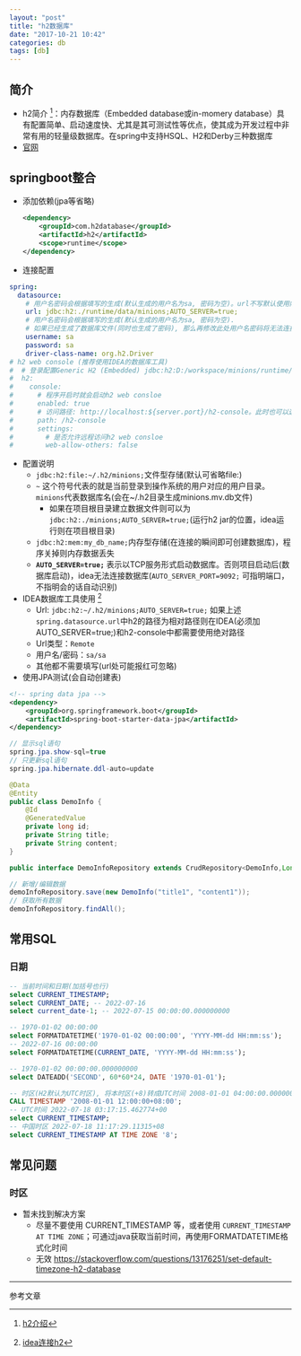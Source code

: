 ```yaml
---
layout: "post"
title: "h2数据库"
date: "2017-10-21 10:42"
categories: db
tags: [db]
---
```


## 简介

- h2简介 [^1]：内存数据库（Embedded database或in-momery database）具有配置简单、启动速度快、尤其是其可测试性等优点，使其成为开发过程中非常有用的轻量级数据库。在spring中支持HSQL、H2和Derby三种数据库
- [官网](http://h2database.com/html/main.html)

## springboot整合

- 添加依赖(jpa等省略)

    ```xml
    <dependency>
        <groupId>com.h2database</groupId>
        <artifactId>h2</artifactId>
        <scope>runtime</scope>
    </dependency>
    ```
- 连接配置

```yml
spring:
  datasource:
    # 用户名密码会根据填写的生成(默认生成的用户名为sa, 密码为空)。url不写默认使用内存型数据库，数据库名为 minions
    url: jdbc:h2:./runtime/data/minions;AUTO_SERVER=true;
    # 用户名密码会根据填写的生成(默认生成的用户名为sa, 密码为空).
    # 如果已经生成了数据库文件(同时也生成了密码), 那么再修改此处用户名密码将无法连接数据库
    username: sa
    password: sa
    driver-class-name: org.h2.Driver
# h2 web console (推荐使用IDEA的数据库工具)
#  # 登录配置Generic H2 (Embedded) jdbc:h2:D:/workspace/minions/runtime/data/minions;AUTO_SERVER=true  sa/sa
#  h2:
#    console:
#      # 程序开启时就会启动h2 web consloe
#      enabled: true
#      # 访问路径: http://localhost:${server.port}/h2-console。此时也可以远程访问，且登录时填写的path为主机路径即可
#      path: /h2-console
#      settings:
#        # 是否允许远程访问h2 web consloe
#        web-allow-others: false
```
- 配置说明
    - `jdbc:h2:file:~/.h2/minions;`文件型存储(默认可省略file:)
    - `~` 这个符号代表的就是当前登录到操作系统的用户对应的用户目录。 `minions`代表数据库名(会在~/.h2目录生成minions.mv.db文件)
        - 如果在项目根目录建立数据文件则可以为`jdbc:h2:./minions;AUTO_SERVER=true;`(运行h2 jar的位置，idea运行则在项目根目录)
    - `jdbc:h2:mem:my_db_name;`内存型存储(在连接的瞬间即可创建数据库)，程序关掉则内存数据丢失
    - **`AUTO_SERVER=true;`** 表示以TCP服务形式启动数据库。否则项目启动后(数据库启动)，idea无法连接数据库(`AUTO_SERVER_PORT=9092;` 可指明端口，不指明会的话自动识别)
- IDEA数据库工具使用 [^2]
    - Url: `jdbc:h2:~/.h2/minions;AUTO_SERVER=true;` 如果上述`spring.datasource.url`中h2的路径为相对路径则在IDEA(必须加AUTO_SERVER=true;)和h2-console中都需要使用绝对路径
    - Url类型：`Remote`
    - 用户名/密码：`sa/sa`
    - 其他都不需要填写(url处可能报红可忽略)
- 使用JPA测试(会自动创建表)

```xml
<!-- spring data jpa -->
<dependency>
    <groupId>org.springframework.boot</groupId>
    <artifactId>spring-boot-starter-data-jpa</artifactId>
</dependency>
```

```java
// 显示sql语句
spring.jpa.show-sql=true
// 只更新sql语句
spring.jpa.hibernate.ddl-auto=update

@Data
@Entity
public class DemoInfo {
    @Id
    @GeneratedValue
    private long id;
    private String title;
    private String content;
}

public interface DemoInfoRepository extends CrudRepository<DemoInfo,Long>{}

// 新增/编辑数据
demoInfoRepository.save(new DemoInfo("title1", "content1"));
// 获取所有数据
demoInfoRepository.findAll();
```

## 常用SQL

### 日期

```sql
-- 当前时间和日期(加括号也行)
select CURRENT_TIMESTAMP;
select CURRENT_DATE; -- 2022-07-16
select current_date-1; -- 2022-07-15 00:00:00.000000000

-- 1970-01-02 00:00:00
select FORMATDATETIME('1970-01-02 00:00:00', 'YYYY-MM-dd HH:mm:ss');
-- 2022-07-16 00:00:00
select FORMATDATETIME(CURRENT_DATE, 'YYYY-MM-dd HH:mm:ss');

-- 1970-01-02 00:00:00.000000000
select DATEADD('SECOND', 60*60*24, DATE '1970-01-01');

-- 时区(H2默认为UTC时区), 将本时区(+8)转成UTC时间 2008-01-01 04:00:00.000000000
CALL TIMESTAMP '2008-01-01 12:00:00+08:00';
-- UTC时间 2022-07-18 03:17:15.462774+00
select CURRENT_TIMESTAMP;
-- 中国时区 2022-07-18 11:17:29.11315+08
select CURRENT_TIMESTAMP AT TIME ZONE '8';
```

## 常见问题

### 时区

- 暂未找到解决方案
    - 尽量不要使用 CURRENT_TIMESTAMP 等，或者使用 `CURRENT_TIMESTAMP AT TIME ZONE`；可通过java获取当前时间，再使用FORMATDATETIME格式化时间
    - 无效 https://stackoverflow.com/questions/13176251/set-default-timezone-h2-database


---

参考文章

[^1]: [h2介绍](http://412887952-qq-com.iteye.com/blog/2322756)
[^2]: [idea连接h2](https://stackoverflow.com/questions/31498682/spring-boot-intellij-embedded-database-headache)
